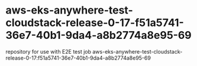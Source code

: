 # aws-eks-anywhere-test-cloudstack-release-0-17-f51a5741-36e7-40b1-9da4-a8b2774a8e95-69
repository for use with E2E test job aws-eks-anywhere-test-cloudstack-release-0-17:f51a5741-36e7-40b1-9da4-a8b2774a8e95-69
